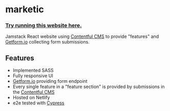 # marketic

### <a href="https://marketic-mclbdn.netlify.app/">Try running this website here.</a>

Jamstack React website using [Contentful CMS](https://www.contentful.com/) to provide "features" and [Getform.io](https://getform.io/) collecting form submissions.

## Features
* Implemented SASS
* Fully responsive UI
* [Getform.io](https://getform.io/) providing form endpoint
* Every single feature in a "feature section" is provided by submissions in the [Contentful CMS](https://www.contentful.com/)
* Hosted on Netlify
* e2e tested with [Cypress](https://www.cypress.io/)

